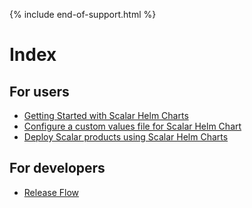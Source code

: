 {% include end-of-support.html %}

# Index

## For users
* [Getting Started with Scalar Helm Charts](./getting-started-scalar-helm-charts.md)
* [Configure a custom values file for Scalar Helm Chart](./configure-custom-values-file.md)
* [Deploy Scalar products using Scalar Helm Charts](./how-to-deploy-scalar-products.md)

## For developers
* [Release Flow](./ReleaseFlow.md)
